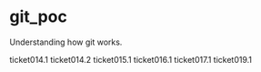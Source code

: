 # git_poc
Understanding how git works. 

ticket014.1
ticket014.2
ticket015.1
ticket016.1
ticket017.1
ticket019.1